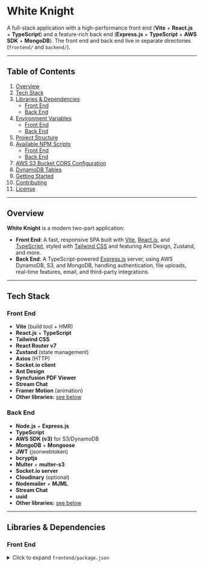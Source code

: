 # White Knight

A full-stack application with a high-performance front end (**Vite** + **React.js** + **TypeScript**) and a feature-rich back end (**Express.js** + **TypeScript** + **AWS SDK** + **MongoDB**). The front end and back end live in separate directories (`frontend/` and `backend/`).

---

## Table of Contents

1. [Overview](#overview)
2. [Tech Stack](#tech-stack)
3. [Libraries & Dependencies](#libraries--dependencies)
    - [Front End](#front-end)
    - [Back End](#back-end)
4. [Environment Variables](#environment-variables)
    - [Front End](#front-end-env)
    - [Back End](#back-end-env)
5. [Project Structure](#project-structure)
6. [Available NPM Scripts](#available-npm-scripts)
    - [Front End](#front-end-scripts)
    - [Back End](#back-end-scripts)
7. [AWS S3 Bucket CORS Configuration](#aws-s3-bucket-cors-configuration)
8. [DynamoDB Tables](#dynamodb-tables)
9. [Getting Started](#getting-started)
10. [Contributing](#contributing)
11. [License](#license)

---

## Overview

**White Knight** is a modern two-part application:

- **Front End**: A fast, responsive SPA built with [Vite](https://vitejs.dev/), [React.js](https://react.dev/), and [TypeScript](https://www.typescriptlang.org/), styled with [Tailwind CSS](https://tailwindcss.com/) and featuring Ant Design, Zustand, and more.
- **Back End**: A TypeScript-powered [Express.js](https://expressjs.com/) server, using AWS DynamoDB, S3, and MongoDB, handling authentication, file uploads, real-time features, email, and third-party integrations.

---

## Tech Stack

### Front End

- **Vite** (build tool + HMR)
- **React.js** + **TypeScript**
- **Tailwind CSS**
- **React Router v7**
- **Zustand** (state management)
- **Axios** (HTTP)
- **Socket.io client**
- **Ant Design**
- **Syncfusion PDF Viewer**
- **Stream Chat**
- **Framer Motion** (animation)
- **Other libraries:** [see below](#libraries--dependencies)

### Back End

- **Node.js** + **Express.js**
- **TypeScript**
- **AWS SDK (v3)** for S3/DynamoDB
- **MongoDB** + **Mongoose**
- **JWT** (jsonwebtoken)
- **bcryptjs**
- **Multer** + **multer-s3**
- **Socket.io server**
- **Cloudinary** (optional)
- **Nodemailer** + **MJML**
- **Stream Chat**
- **uuid**
- **Other libraries:** [see below](#libraries--dependencies)

---

## Libraries & Dependencies

### Front End

<details>
<summary>Click to expand <code>frontend/package.json</code></summary>

```jsonc
{
  "dependencies": {
    "@ant-design/icons": "^5.6.1",
    "@pdfme/common": "^5.3.15",
    "@pdfme/ui": "^5.3.15",
    "@stream-io/video-react-sdk": "^1.18.1",
    "@syncfusion/ej2-react-pdfviewer": "^29.1.35",
    "@types/moment": "^2.11.29",
    "@types/recharts": "^1.8.29",
    "antd": "^5.24.2",
    "axios": "^1.8.4",
    "crypto-js": "^4.2.0",
    "framer-motion": "^12.15.0",
    "moment": "^2.30.1",
    "moveable": "^0.53.0",
    "pdf-lib": "^1.17.1",
    "pdfjs-dist": "^4.10.38",
    "re-resizable": "^6.11.2",
    "react": "^19.0.0",
    "react-charts": "^3.0.0-beta.57",
    "react-dom": "^19.0.0",
    "react-draggable": "^4.4.6",
    "react-moveable": "^0.56.0",
    "react-pdf": "^9.2.1",
    "react-router-dom": "^7.2.0",
    "recharts": "^2.15.3",
    "socket.io-client": "^4.8.1",
    "stream-chat": "^9.3.0",
    "stream-chat-react": "^13.0.5",
    "suneditor": "^2.47.5",
    "suneditor-react": "^3.6.1"
  },
  "devDependencies": {
    "@eslint/js": "^9.21.0",
    "@types/crypto-js": "^4.2.2",
    "@types/pdfjs-dist": "^2.10.377",
    "@types/react": "^19.0.10",
    "@types/react-dom": "^19.0.4",
    "@vitejs/plugin-react": "^4.3.4",
    "eslint": "^9.21.0",
    "eslint-config-prettier": "^10.0.2",
    "eslint-plugin-prettier": "^5.2.3",
    "eslint-plugin-react-hooks": "^5.1.0",
    "eslint-plugin-react-refresh": "^0.4.19",
    "globals": "^15.15.0",
    "prettier": "^3.5.3",
    "typescript": "~5.7.2",
    "@typescript-eslint/eslint-plugin": "^8.24.1",
    "@typescript-eslint/parser": "^8.24.1",
    "vite": "^6.2.0"
  }
}
</details>


<details> <summary>Click to expand <code>backend/package.json</code></summary>

{
  "dependencies": {
    "@aws-sdk/client-dynamodb": "^3.777.0",
    "@aws-sdk/client-s3": "^3.777.0",
    "@aws-sdk/lib-dynamodb": "^3.778.0",
    "@aws-sdk/s3-request-presigner": "^3.806.0",
    "@types/mjml": "^4.7.4",
    "aws-sdk": "^2.1692.0",
    "axios": "^1.8.4",
    "bcryptjs": "^3.0.2",
    "cloudinary": "^2.6.0",
    "cookie-parser": "^1.4.7",
    "cors": "^2.8.5",
    "dotenv": "^16.4.7",
    "express": "^4.21.2",
    "jsonwebtoken": "^9.0.2",
    "mjml": "^4.15.3",
    "mongoose": "^8.13.1",
    "multer": "^1.4.5-lts.2",
    "multer-s3": "^3.0.1",
    "nodemailer": "^6.10.0",
    "nodemon": "^3.1.9",
    "pdf-parse": "^1.1.1",
    "socket.io": "^4.8.1",
    "stream-chat": "^8.60.0",
    "uuid": "^11.1.0",
    "zustand": "^5.0.3"
  },
  "devDependencies": {
    "@types/cookie-parser": "^1.4.8",
    "@types/cors": "^2.8.17",
    "@types/express": "^5.0.1",
    "@types/jsonwebtoken": "^9.0.9",
    "@types/multer": "^1.4.12",
    "@types/multer-s3": "^3.0.3",
    "@types/node": "^22.13.14",
    "@types/nodemailer": "^6.4.17",
    "eslint": "^9.23.0",
    "@typescript-eslint/eslint-plugin": "^8.28.0",
    "@typescript-eslint/parser": "^8.28.0",
    "ts-node": "^10.9.2",
    "typescript": "^5.8.2"
  }
}
</details>

Environment Variables
Front End (frontend/.env)

VITE_BACKEND_URL=https://your-backend-api.example.com
VITE_GPT_KEY=your-openai-api-key
VITE_STREAM_API_KEY=your-stream-chat-api-key

Back End (backend/.env)

AWS_REGION=your-aws-region
AWS_ACCESS_KEY_ID=your-access-key-id
AWS_SECRET_ACCESS_KEY=your-secret-access-key
AWS_BUCKET_NAME=your-s3-bucket-name

SMTP_USER=your-smtp-username
SMTP_PASS=your-smtp-password
SENDER_EMAIL=your-sender-email-address

JWT_SECRET=your-jsonwebtoken-secret

CLOUDNAME=your-cloudinary-cloud-name
CLOUD_API_KEY=your-cloudinary-api-key
CLOUD_API_SECRET=your-cloudinary-api-secret

STEAM_API_KEY=your-steam-api-key
STEAM_API_SECRET=your-steam-api-secret

NODE_ENV=development

Project Structure

├── frontend/
│   ├── public/
│   ├── src/
│   │   ├── assets/
│   │   ├── components/
│   │   ├── context/
│   │   ├── hooks/
│   │   ├── pages/
│   │   ├── services/
│   │   ├── store/
│   │   ├── styles/
│   │   ├── utils/
│   │   ├── App.tsx
│   │   ├── main.tsx
│   │   └── vite-env.d.ts
│   ├── .env.example
│   ├── .eslintrc.js
│   ├── .prettierrc
│   ├── tsconfig.json
│   ├── tailwind.config.cjs
│   ├── vite.config.ts
│   └── package.json
│
├── backend/
│   ├── src/
│   │   ├── controllers/
│   │   ├── middlewares/
│   │   ├── models/
│   │   ├── routes/
│   │   ├── services/
│   │   ├── utils/
│   │   ├── index.ts
│   │   └── server.ts
│   ├── .env.example
│   └── package.json
│
├── aws-s3-cors.json
├── README.md
└── LICENSE

Available NPM Scripts
Front End

{
  "scripts": {
    "dev": "vite",
    "build": "tsc -b && vite build",
    "preview": "vite preview",
    "lint": "eslint .",
    "format": "prettier --write 'src/**/*.{ts,tsx,css,md}'"
  }
}

Back End

{
  "scripts": {
    "dev": "nodemon ./src/index.ts",
    "start": "ts-node src/index.ts",
    "build": "tsc",
    "serve": "node dist/index.js",
    "test": "echo \"Error: no test specified\" && exit 1"
  }
}

AWS S3 Bucket CORS Configuration

[
  {
    "AllowedHeaders": ["*"],
    "AllowedMethods": ["GET", "PUT", "POST", "DELETE", "HEAD"],
    "AllowedOrigins": ["http://localhost:5173"],
    "ExposeHeaders": [
      "ETag",
      "x-amz-meta-custom-header",
      "x-amz-server-side-encryption"
    ],
    "MaxAgeSeconds": 3600
  }
]

| Table Name    | Status | Partition Key     | Sort Key | Read Capacity | Write Capacity | Total Size |
| ------------- | ------ | ----------------- | -------- | ------------- | -------------- | ---------- |
| Documents     | Active | documentId (S)    | –        | On-demand     | On-demand      | 6.7 KB     |
| Notifications | Active | notificationId(S) | –        | On-demand     | On-demand      | 3.4 KB     |
| Projects      | Active | projectId (S)     | –        | On-demand     | On-demand      | 343 B      |
| Teams         | Active | teamId (S)        | –        | On-demand     | On-demand      | 314 B      |
| UserActivity  | Active | activityId (S)    | –        | On-demand     | On-demand      | 48 KB      |
| Users         | Active | user\_id (S)      | –        | On-demand     | On-demand      | 6.9 KB     |

Getting Started

# Clone the repository
git clone https://github.com/your-org/white-knight.git
cd white-knight

# Create .env files in frontend/ and backend/ based on the .env.example templates

# Install dependencies
cd frontend && npm install
cd ../backend && npm install

# Run back end
cd backend
npm run dev

# In a new terminal, run front end
cd ../frontend
npm run dev

# Open http://localhost:5173 in your browser!
